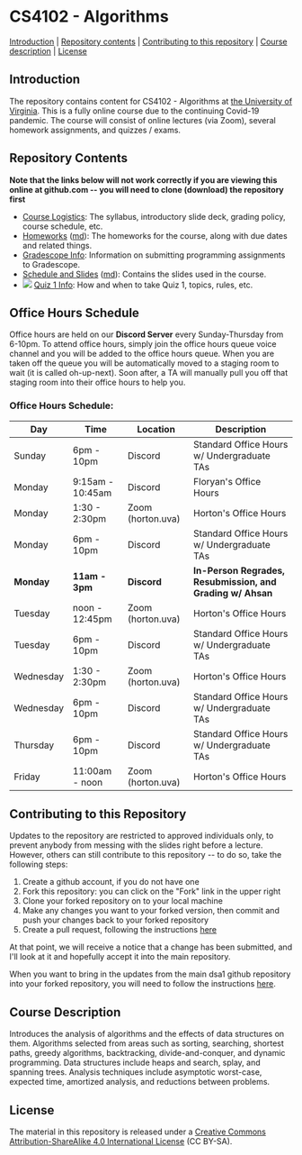 CS4102 - Algorithms
===============================

[Introduction](#introduction) | [Repository contents](#contents) | [Contributing to this repository](#contributing) | [Course description](#description) | [License](#license)

<a name="introduction"></a>Introduction
---------------------------------------

The repository contains content for CS4102 - Algorithms at [the University of Virginia](https://virginia.edu). This is a fully online course due to the continuing Covid-19 pandemic. The course will consist of online lectures (via Zoom), several homework assignments, and quizzes / exams.


<a name="contents"></a>Repository Contents
------------------------------------------

**Note that the links below will not work correctly if you are viewing
this online at github.com -- you will need to clone (download) the
repository first**

- [Course Logistics](courselogistics/index.html): The syllabus, introductory slide deck, grading policy, course schedule, etc.
- [Homeworks](homeworks/index.html) ([md](homeworks/index.md)): The homeworks for the course, along with due dates and related things.
- [Gradescope Info](./homeworks/gradescope.html): Information on submitting programming assignments to Gradescope.
- [Schedule and Slides](slides/index.html) ([md](slides/index.md)): Contains the slides used in the course.
- <img src="http://www.cs.virginia.edu/~horton/new.gif"/> [Quiz 1 Info](courselogistics/quiz1-topics.html): How and when to take Quiz 1, topics, rules, etc.

<a name="contents"></a>Office Hours Schedule
------------------------------------------

Office hours are held on our **Discord Server** every Sunday-Thursday from 6-10pm. To attend office hours, simply join the office hours queue voice channel and you will be added to the office hours queue. When you are taken off the queue you will be automatically moved to a staging room to wait (it is called oh-up-next). Soon after, a TA will manually pull you off that staging room into their office hours to help you.

### Office Hours Schedule:

| Day | Time | Location | Description | 
|-----|------|--------|-------------------------------|
| Sunday | 6pm - 10pm | Discord | Standard Office Hours w/ Undergraduate TAs |
| Monday | 9:15am - 10:45am | Discord | Floryan's Office Hours |
| Monday | 1:30 - 2:30pm | Zoom (horton.uva) | Horton's Office Hours |
| Monday | 6pm - 10pm | Discord | Standard Office Hours w/ Undergraduate TAs |
| **Monday** | **11am - 3pm** | **Discord** | **In-Person Regrades, Resubmission, and Grading w/ Ahsan** |
| Tuesday | noon - 12:45pm | Zoom (horton.uva) | Horton's Office Hours |
| Tuesday | 6pm - 10pm | Discord | Standard Office Hours w/ Undergraduate TAs |
| Wednesday | 1:30 - 2:30pm | Zoom (horton.uva) | Horton's Office Hours |
| Wednesday | 6pm - 10pm | Discord | Standard Office Hours w/ Undergraduate TAs |
| Thursday | 6pm - 10pm | Discord | Standard Office Hours w/ Undergraduate TAs |
| Friday | 11:00am - noon | Zoom (horton.uva) | Horton's Office Hours |


<a name="contributing"></a>Contributing to this Repository
----------------------------------------------------------

Updates to the repository are restricted to approved individuals only, to prevent anybody from messing with the slides right before a lecture.  However, others can still contribute to this repository -- to do so, take the following steps:

1. Create a github account, if you do not have one
2. Fork this repository: you can click on the "Fork" link in the upper right
3. Clone your forked repository on to your local machine
4. Make any changes you want to your forked version, then commit and push your changes back to your forked repository
5. Create a pull request, following the instructions [here](https://help.github.com/articles/creating-a-pull-request)

At that point, we will receive a notice that a change has been submitted, and I'll look at it and hopefully accept it into the main repository.

When you want to bring in the updates from the main dsa1 github repository into your forked repository, you will need to follow the instructions [here](https://help.github.com/articles/syncing-a-fork).


<a name="description"></a>Course Description
--------------------------------------------

Introduces the analysis of algorithms and the effects of data structures on them. Algorithms selected from areas such as sorting, searching, shortest paths, greedy algorithms, backtracking, divide-and-conquer, and dynamic programming. Data structures include heaps and search, splay, and spanning trees. Analysis techniques include asymptotic worst-case, expected time, amortized analysis, and reductions between problems.


<a name="license"></a>License
-----------------------------

The material in this repository is released under a [Creative Commons Attribution-ShareAlike 4.0 International License](http://creativecommons.org/licenses/by-sa/4.0/) (CC BY-SA).


